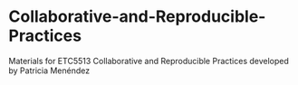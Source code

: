 # Collaborative-and-Reproducible-Practices
Materials for ETC5513 Collaborative and Reproducible Practices developed by Patricia Menéndez
